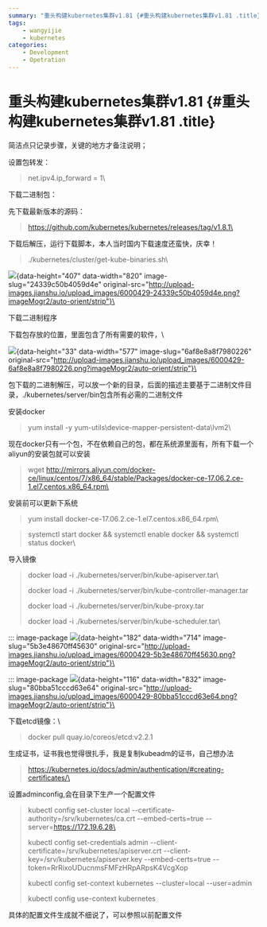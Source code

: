 ```yaml
---
summary: "重头构建kubernetes集群v1.81 {#重头构建kubernetes集群v1.81 .title}"
tags:
    - wangyijie
    - kubernetes
categories:
    - Development
    - Opetration
---
```

# 重头构建kubernetes集群v1.81 {#重头构建kubernetes集群v1.81 .title}

简洁点只记录步骤，关键的地方才备注说明；

设置包转发：

> net.ipv4.ip_forward = 1\

下载二进制包：

先下载最新版本的源码：

> https://github.com/kubernetes/kubernetes/releases/tag/v1.8.1\

下载后解压，运行下载脚本，本人当时国内下载速度还蛮快，庆幸！

> ./kubernetes/cluster/get-kube-binaries.sh\


![](http://upload-images.jianshu.io/upload_images/6000429-24339c50b4059d4e.png?imageMogr2/auto-orient/strip%7CimageView2/2/w/1240){data-height="407"
data-width="820" image-slug="24339c50b4059d4e"
original-src="http://upload-images.jianshu.io/upload_images/6000429-24339c50b4059d4e.png?imageMogr2/auto-orient/strip"}\


下载二进制程序

下载包存放的位置，里面包含了所有需要的软件，\


![](http://upload-images.jianshu.io/upload_images/6000429-6af8e8a8f7980226.png?imageMogr2/auto-orient/strip%7CimageView2/2/w/1240){data-height="33"
data-width="577" image-slug="6af8e8a8f7980226"
original-src="http://upload-images.jianshu.io/upload_images/6000429-6af8e8a8f7980226.png?imageMogr2/auto-orient/strip"}\



包下载的二进制解压，可以放一个新的目录，后面的描述主要基于二进制文件目录，./kubernetes/server/bin包含所有必需的二进制文件

安装docker

> yum install -y yum-utils\\device-mapper-persistent-data\\lvm2\

现在docker只有一个包，不在依赖自己的包，都在系统源里面有，所有下载一个aliyun的安装包就可以安装

> wget
> http://mirrors.aliyun.com/docker-ce/linux/centos/7/x86_64/stable/Packages/docker-ce-17.06.2.ce-1.el7.centos.x86_64.rpm\

安装前可以更新下系统

> yum install docker-ce-17.06.2.ce-1.el7.centos.x86_64.rpm\

> systemctl start docker && systemctl enable docker && systemctl status
> docker\

导入镜像

> docker load -i ./kubernetes/server/bin/kube-apiserver.tar\
>
> docker load -i ./kubernetes/server/bin/kube-controller-manager.tar
>
> docker load -i ./kubernetes/server/bin/kube-proxy.tar
>
> docker load -i ./kubernetes/server/bin/kube-scheduler.tar\

::: image-package
![](http://upload-images.jianshu.io/upload_images/6000429-5b3e48670ff45630.png?imageMogr2/auto-orient/strip%7CimageView2/2/w/1240){data-height="182"
data-width="714" image-slug="5b3e48670ff45630"
original-src="http://upload-images.jianshu.io/upload_images/6000429-5b3e48670ff45630.png?imageMogr2/auto-orient/strip"}\


::: image-package
![](http://upload-images.jianshu.io/upload_images/6000429-80bba51cccd63e64.png?imageMogr2/auto-orient/strip%7CimageView2/2/w/1240){data-height="116"
data-width="832" image-slug="80bba51cccd63e64"
original-src="http://upload-images.jianshu.io/upload_images/6000429-80bba51cccd63e64.png?imageMogr2/auto-orient/strip"}\


下载etcd镜像：\

> docker pull quay.io/coreos/etcd:v2.2.1

生成证书，证书我也觉得很扎手，我是复制kubeadm的证书，自己想办法

> https://kubernetes.io/docs/admin/authentication/#creating-certificates/\

设置adminconfig,会在目录下生产一个配置文件

> kubectl config set-cluster local
> \--certificate-authority=/srv/kubernetes/ca.crt \--embed-certs=true
> \--server=https://172.19.6.28\
>
> kubectl config set-credentials admin
> \--client-certificate=/srv/kubernetes/apiserver.crt
> \--client-key=/srv/kubernetes/apiserver.key \--embed-certs=true
> \--token=RrRixoUDucnmsFMFzHRpARpsK4VcgXop
>
> kubectl config set-context kubernetes \--cluster=local \--user=admin
>
> kubectl config use-context kubernetes

具体的配置文件生成就不细说了，可以参照以前配置文件
